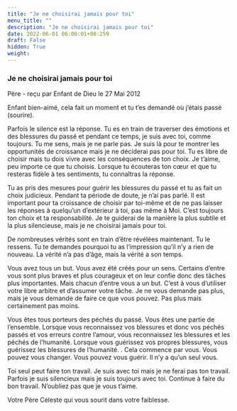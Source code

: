 ```yaml
---
title: "Je ne choisirai jamais pour toi"
menu_title: ""
description: "Je ne choisirai jamais pour toi"
date: 2022-06-01 06:00:01+00:259
draft: False
hidden: True
weight:
---
```

### Je ne choisirai jamais pour toi

Père - reçu par Enfant de Dieu le 27 Mai 2012

Enfant bien-aimé, cela fait un moment et tu t’es demandé où j’étais passé (sourire).

Parfois le silence est la réponse. Tu es en train de traverser des émotions et des blessures du passé et pendant ce temps, je suis avec toi, comme toujours. Tu me sens, mais je ne parle pas. Je suis là pour te montrer les opportunités de croissance mais je ne déciderai pas pour toi. Tu es libre de choisir mais tu dois vivre avec les conséquences de ton choix. Je t’aime, peu importe ce que tu choisis. Lorsque tu écouteras ton cœur et que tu resteras fidèle à tes sentiments, tu connaîtras la réponse.

Tu as pris des mesures pour guérir les blessures du passé et tu as fait un choix judicieux. Pendant ta période de doute, je n’ai pas parlé. Il est important pour ta croissance de choisir par toi-même et de ne pas laisser les réponses à quelqu’un d’extérieur à toi, pas même à Moi. C’est toujours ton choix et ta responsabilité. Je te guiderai de la manière la plus subtile et la plus silencieuse, mais je ne choisirai jamais pour toi.

De nombreuses vérités sont en train d’être révélées maintenant. Tu le ressens. Tu te demandes pourquoi tu as l’impression qu’il n’y a rien de nouveau. La vérité n’a pas d’âge, mais la vérité a son temps.

Vous avez tous un but. Vous avez été créés pour un sens. Certains d’entre vous sont plus braves et plus courageux et on leur confie donc des tâches plus importantes. Mais chacun d’entre vous a un but. C’est à vous d’utiliser votre libre arbitre et d’assumer votre tâche. Je ne vous demande pas plus, mais je vous demande de faire ce que vous pouvez. Pas plus mais certainement pas moins.

Vous êtes tous porteurs des péchés du passé. Vous êtes une partie de l’ensemble. Lorsque vous reconnaissez vos blessures et donc vos péchés passés et vos erreurs contre l’amour, vous reconnaissez les blessures et les péchés de l’humanité. Lorsque vous guérissez vos propres blessures, vous guérissez les blessures de l’humanité.
.
Cela commence par vous. Vous pouvez vous changer. Vous pouvez vous guérir. Il n’y a qu’un seul vous.

Toi seul peut faire ton travail. Je suis avec toi mais je ne ferai pas ton travail. Parfois je suis silencieux mais je suis toujours avec toi. Continue à faire du bon travail. N’oubliez pas que je vous t’aime.

Votre Père Céleste qui vous sourit dans votre faiblesse.





